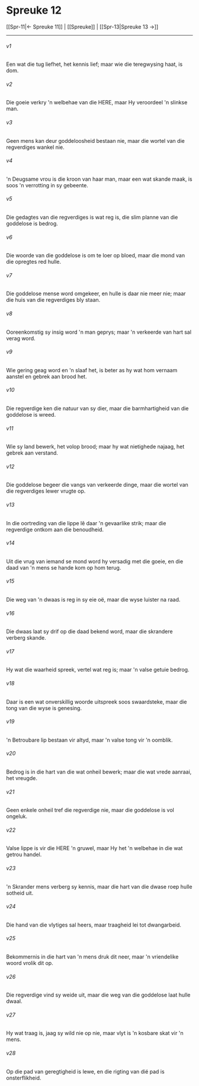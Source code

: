# Spreuke 12

[[Spr-11|← Spreuke 11]] | [[Spreuke]] | [[Spr-13|Spreuke 13 →]]
***

###### v1
Een wat die tug liefhet, het kennis lief; maar wie die teregwysing haat, is dom. 
###### v2
Die goeie verkry 'n welbehae van die HERE, maar Hy veroordeel 'n slinkse man. 
###### v3
Geen mens kan deur goddeloosheid bestaan nie, maar die wortel van die regverdiges wankel nie. 
###### v4
'n Deugsame vrou is die kroon van haar man, maar een wat skande maak, is soos 'n verrotting in sy gebeente. 
###### v5
Die gedagtes van die regverdiges is wat reg is, die slim planne van die goddelose is bedrog. 
###### v6
Die woorde van die goddelose is om te loer op bloed, maar die mond van die opregtes red hulle. 
###### v7
Die goddelose mense word omgekeer, en hulle is daar nie meer nie; maar die huis van die regverdiges bly staan. 
###### v8
Ooreenkomstig sy insig word 'n man geprys; maar 'n verkeerde van hart sal verag word. 
###### v9
Wie gering geag word en 'n slaaf het, is beter as hy wat hom vernaam aanstel en gebrek aan brood het. 
###### v10
Die regverdige ken die natuur van sy dier, maar die barmhartigheid van die goddelose is wreed. 
###### v11
Wie sy land bewerk, het volop brood; maar hy wat nietighede najaag, het gebrek aan verstand. 
###### v12
Die goddelose begeer die vangs van verkeerde dinge, maar die wortel van die regverdiges lewer vrugte op. 
###### v13
In die oortreding van die lippe lê daar 'n gevaarlike strik; maar die regverdige ontkom aan die benoudheid. 
###### v14
Uit die vrug van iemand se mond word hy versadig met die goeie, en die daad van 'n mens se hande kom op hom terug. 
###### v15
Die weg van 'n dwaas is reg in sy eie oë, maar die wyse luister na raad. 
###### v16
Die dwaas laat sy drif op die daad bekend word, maar die skrandere verberg skande. 
###### v17
Hy wat die waarheid spreek, vertel wat reg is; maar 'n valse getuie bedrog. 
###### v18
Daar is een wat onverskillig woorde uitspreek soos swaardsteke, maar die tong van die wyse is genesing. 
###### v19
'n Betroubare lip bestaan vir altyd, maar 'n valse tong vir 'n oomblik. 
###### v20
Bedrog is in die hart van die wat onheil bewerk; maar die wat vrede aanraai, het vreugde. 
###### v21
Geen enkele onheil tref die regverdige nie, maar die goddelose is vol ongeluk. 
###### v22
Valse lippe is vir die HERE 'n gruwel, maar Hy het 'n welbehae in die wat getrou handel. 
###### v23
'n Skrander mens verberg sy kennis, maar die hart van die dwase roep hulle sotheid uit. 
###### v24
Die hand van die vlytiges sal heers, maar traagheid lei tot dwangarbeid. 
###### v25
Bekommernis in die hart van 'n mens druk dit neer, maar 'n vriendelike woord vrolik dit op. 
###### v26
Die regverdige vind sy weide uit, maar die weg van die goddelose laat hulle dwaal. 
###### v27
Hy wat traag is, jaag sy wild nie op nie, maar vlyt is 'n kosbare skat vir 'n mens. 
###### v28
Op die pad van geregtigheid is lewe, en die rigting van dié pad is onsterflikheid. 
